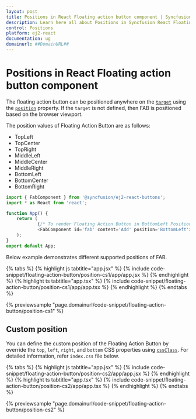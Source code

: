 ```yaml
---
layout: post
title: Positions in React Floating action button component | Syncfusion
description: Learn here all about Positions in Syncfusion React Floating action button component of Syncfusion Essential JS 2 and more.
control: Positions 
platform: ej2-react
documentation: ug
domainurl: ##DomainURL##
---
```


# Positions in React Floating action button component

The floating action button can be positioned anywhere on the [`target`](https://ej2.syncfusion.com/react/documentation/api/floating-action-button/fab/#target) using the [`position`](https://ej2.syncfusion.com/react/documentation/api/floating-action-button/fab/#position) property. If the `target` is not defined, then FAB is positioned based on the browser viewport.

The position values of Floating Action Button are as follows:
* TopLeft
* TopCenter
* TopRight
* MiddleLeft
* MiddleCenter
* MiddleRight
* BottomLeft
* BottomCenter
* BottomRight

```ts
import { FabComponent } from '@syncfusion/ej2-react-buttons';
import * as React from 'react';

function App() {
    return (
            {/* To render Floating Action Button in BottomLeft Position. */}
            <FabComponent id='fab' content='Add' position='BottomLeft'></FabComponent>
    );
}
export default App;
```

Below example demonstrates different supported positions of FAB.

{% tabs %}
{% highlight js tabtitle="app.jsx" %}
{% include code-snippet/floating-action-button/position-cs1/app/app.jsx %}
{% endhighlight %}
{% highlight ts tabtitle="app.tsx" %}
{% include code-snippet/floating-action-button/position-cs1/app/app.tsx %}
{% endhighlight %}
{% endtabs %}

 {% previewsample "page.domainurl/code-snippet/floating-action-button/position-cs1" %}

## Custom position

You can define the custom position of the Floating Action Button by override the `top`, `left`, `right`, and `bottom` CSS properties using [`cssClass`](https://ej2.syncfusion.com/react/documentation/api/floating-action-button/fab/#cssclass). For detailed information, refer `index.css` file below.

{% tabs %}
{% highlight js tabtitle="app.jsx" %}
{% include code-snippet/floating-action-button/position-cs2/app/app.jsx %}
{% endhighlight %}
{% highlight ts tabtitle="app.tsx" %}
{% include code-snippet/floating-action-button/position-cs2/app/app.tsx %}
{% endhighlight %}
{% endtabs %}

 {% previewsample "page.domainurl/code-snippet/floating-action-button/position-cs2" %}

